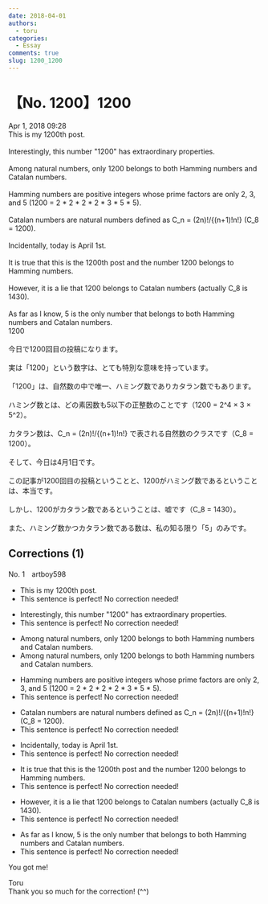 ```yaml
---
date: 2018-04-01
authors:
  - toru
categories:
  - Essay
comments: true
slug: 1200_1200
---
```


# 【No. 1200】1200
<div class="date">Apr 1, 2018 09:28</div>
<div id="post"><div id="body_show_ori">
This is my 1200th post.<br/><br/>Interestingly, this number "1200" has extraordinary properties.<br/><br/>Among natural numbers, only 1200 belongs to both Hamming numbers and Catalan numbers.<br/><br/>Hamming numbers are positive integers whose prime factors are only 2, 3, and 5 (1200 = 2 * 2 * 2 * 2 * 3 * 5 * 5).<br/><br/>Catalan numbers are natural numbers defined as C_n = (2n)!/{(n+1)!n!}  (C_8 = 1200).<br/><br/>Incidentally, today is April 1st.<br/><br/>It is true that this is the 1200th post and the number 1200 belongs to Hamming numbers.<br/><br/>However, it is a lie that 1200 belongs to Catalan numbers (actually C_8 is 1430).<br/><br/>As far as I know, 5 is the only number that belongs to both Hamming numbers and Catalan numbers.
</div></div>

<!-- more -->

<div id="post_ja"><div id="body_show_mo">
1200<br/><br/>今日で1200回目の投稿になります。<br/><br/>実は「1200」という数字は、とても特別な意味を持っています。<br/><br/>「1200」は、自然数の中で唯一、ハミング数でありカタラン数でもあります。<br/><br/>ハミング数とは、どの素因数も5以下の正整数のことです（1200 = 2^4 × 3 × 5^2）。<br/><br/>カタラン数は、C_n = (2n)!/{(n+1)!n!} で表される自然数のクラスです（C_8 = 1200）。<br/><br/>そして、今日は4月1日です。<br/><br/>この記事が1200回目の投稿ということと、1200がハミング数であるということは、本当です。<br/><br/>しかし、1200がカタラン数であるということは、嘘です（C_8 = 1430）。<br/><br/>また、ハミング数かつカタラン数である数は、私の知る限り「5」のみです。
</div></div>

## Corrections (1)
<div id="block"><div class="first_name"> No. 1　<span class="just_name">artboy598</span></div><div id="block2">
<ul class="correction_field">
<li class="incorrect">This is my 1200th post.</li>
<li class="corrected perfect">This sentence is perfect! No correction needed!</li>
</ul>
<ul class="correction_field">
<li class="incorrect">Interestingly, this number "1200" has extraordinary properties.</li>
<li class="corrected perfect">This sentence is perfect! No correction needed!</li>
</ul>
<ul class="correction_field">
<li class="incorrect">Among natural numbers, only 1200 belongs to both Hamming numbers and Catalan numbers.</li>
<li class="corrected correct">
Among natural numbers, only 1200 belongs to both Hamming <span class="sline"><span class="f_gray">numbers</span></span> and Catalan numbers.
</li>
</ul>
<ul class="correction_field">
<li class="incorrect">Hamming numbers are positive integers whose prime factors are only 2, 3, and 5 (1200 = 2 * 2 * 2 * 2 * 3 * 5 * 5).</li>
<li class="corrected perfect">This sentence is perfect! No correction needed!</li>
</ul>
<ul class="correction_field">
<li class="incorrect">Catalan numbers are natural numbers defined as C_n = (2n)!/{(n+1)!n!}  (C_8 = 1200).</li>
<li class="corrected perfect">This sentence is perfect! No correction needed!</li>
</ul>
<ul class="correction_field">
<li class="incorrect">Incidentally, today is April 1st.</li>
<li class="corrected perfect">This sentence is perfect! No correction needed!</li>
</ul>
<ul class="correction_field">
<li class="incorrect">It is true that this is the 1200th post and the number 1200 belongs to Hamming numbers.</li>
<li class="corrected perfect">This sentence is perfect! No correction needed!</li>
</ul>
<ul class="correction_field">
<li class="incorrect">However, it is a lie that 1200 belongs to Catalan numbers (actually C_8 is 1430).</li>
<li class="corrected perfect">This sentence is perfect! No correction needed!</li>
</ul>
<ul class="correction_field">
<li class="incorrect">As far as I know, 5 is the only number that belongs to both Hamming numbers and Catalan numbers.</li>
<li class="corrected perfect">This sentence is perfect! No correction needed!</li>
</ul>
<p class="comment_small">
 You got me!
</p>

</div><div class="name"><span class="just_name">Toru</span><br>
Thank you so much for the correction! (^^)
</div>
</div>
